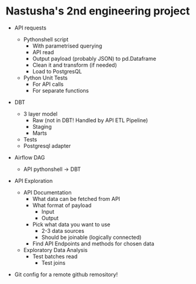 # Nastusha's 2nd engineering project

- API requests
    - Pythonshell script
        - With parametrised querying
        - API read
        - Output payload (probably JSON) to pd.Dataframe
        - Clean it and transform (if needed)
        - Load to PostgresQL
    - Python Unit Tests
        - For API calls
        - For separate functions
- DBT
    - 3 layer model
        - Raw (not in DBT! Handled by API ETL Pipeline)
        - Staging
        - Marts
    - Tests
    - Postgresql adapter
- Airflow DAG
    - API pythonshell -> DBT

- API Exploration
    - API Documentation
        - What data can be fetched from API
        - What format of payload
            - Input
            - Output
        - Pick what data you want to use
            - 2-3 data sources
            - Should be joinable (logically connected)
        - Find API Endpoints and methods for chosen data
    - Exploratory Data Analysis
        - Test batches read
            - Test joins

- Git config for a remote github remository!
